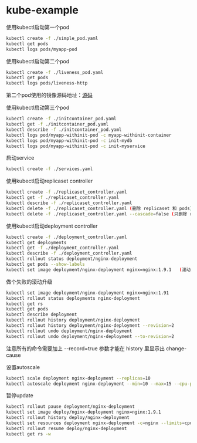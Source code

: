# kube-example
使用kubectl启动第一个pod

```sh
kubectl create -f ./simple_pod.yaml
kubectl get pods
kubectl logs pods/myapp-pod
```

使用kubectl启动第二个pod

```sh
kubectl create -f ./liveness_pod.yaml
kubectl get pods
kubectl logs pods/liveness-http
```

第二个pod使用的镜像源码地址：[源码](https://github.com/kubernetes/kubernetes/tree/96ec3187180b9c1d722756b3ea0984ebe65424dc/test/images/liveness)

使用kubectl启动第三个pod

```sh
kubectl create -f ./initcontainer_pod.yaml
kubectl get -f ./initcontainer_pod.yaml
kubectl describe -f ./initcontainer_pod.yaml
kubectl logs pod/myapp-withinit-pod -c myapp-withinit-container
kubectl logs pod/myapp-withinit-pod -c init-mydb
kubectl logs pod/myapp-withinit-pod -c init-myservice
```

启动service

```sh
kubectl create -f ./services.yaml
```

使用kubectl启动replicaset controller

```sh
kubectl create -f ./replicaset_controller.yaml
kubectl get -f ./replicaset_controller.yaml
kubectl describe -f ./replicaset_controller.yaml
kubectl delete -f ./replicaset_controller.yaml (删除 replicaset 和 pods)
kubectl delete -f ./replicaset_controller.yaml --cascade=false (只删除 replicaset ，不删除 pods)
```

使用kubectl启动deployment controller

```sh
kubectl create -f ./deployment_controller.yaml
kubectl get deployments
kubectl get -f ./deployment_controller.yaml
kubectl describe -f ./deployment_controller.yaml
kubectl rollout status deployment/nginx-deployment
kubectl get pods --show-labels
kubectl set image deployment/nginx-deployment nginx=nginx:1.9.1   (滚动升级)
```

做个失败的滚动升级

```sh
kubectl set image deployment/nginx-deployment nginx=nginx:1.91
kubectl rollout status deployments nginx-deployment
kubectl get rs
kubectl get pods
kubectl describe deployment
kubectl rollout history deployment/nginx-deployment
kubectl rollout history deployment/nginx-deployment --revision=2
kubectl rollout undo deployment/nginx-deployment
kubectl rollout undo deployment/nginx-deployment --to-revision=2
```

注意所有的命令需要加上 --record=true 参数才能在 history 里显示出 change-cause

设置autoscale

```sh
kubectl scale deployment nginx-deployment --replicas=10
kubectl autoscale deployment nginx-deployment --min=10 --max=15 --cpu-percent=80
```

暂停update

```sh
kubectl rollout pause deployment/nginx-deployment
kubectl set image deploy/nginx-deployment nginx=nginx:1.9.1
kubectl rollout history deploy/nginx-deployment
kubectl set resources deployment nginx-deployment -c=nginx --limits=cpu=200m,memory=512Mi
kubectl rollout resume deploy/nginx-deployment
kubectl get rs -w
```